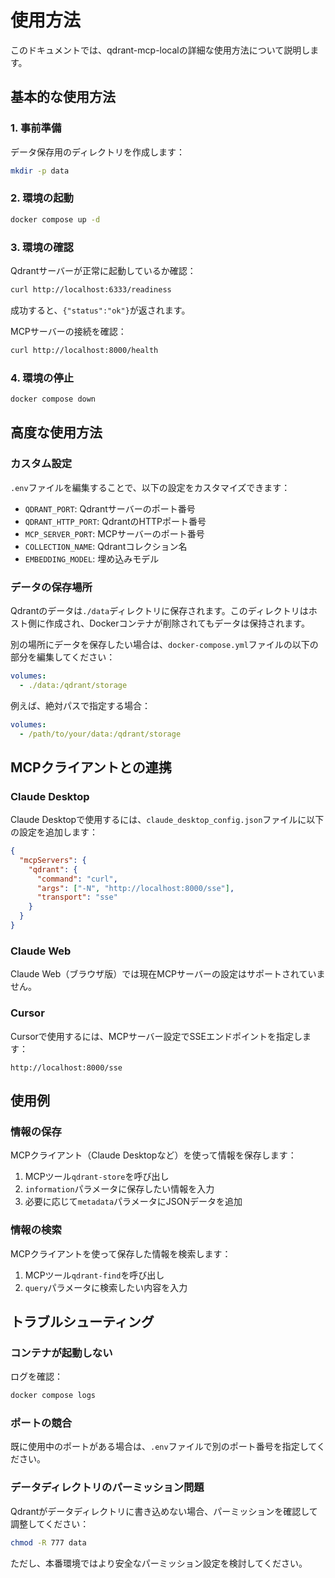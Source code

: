 # 使用方法

このドキュメントでは、qdrant-mcp-localの詳細な使用方法について説明します。

## 基本的な使用方法

### 1. 事前準備

データ保存用のディレクトリを作成します：

```bash
mkdir -p data
```

### 2. 環境の起動

```bash
docker compose up -d
```

### 3. 環境の確認

Qdrantサーバーが正常に起動しているか確認：

```bash
curl http://localhost:6333/readiness
```

成功すると、`{"status":"ok"}`が返されます。

MCPサーバーの接続を確認：

```bash
curl http://localhost:8000/health
```

### 4. 環境の停止

```bash
docker compose down
```

## 高度な使用方法

### カスタム設定

`.env`ファイルを編集することで、以下の設定をカスタマイズできます：

- `QDRANT_PORT`: Qdrantサーバーのポート番号
- `QDRANT_HTTP_PORT`: QdrantのHTTPポート番号
- `MCP_SERVER_PORT`: MCPサーバーのポート番号
- `COLLECTION_NAME`: Qdrantコレクション名
- `EMBEDDING_MODEL`: 埋め込みモデル

### データの保存場所

Qdrantのデータは`./data`ディレクトリに保存されます。このディレクトリはホスト側に作成され、Dockerコンテナが削除されてもデータは保持されます。

別の場所にデータを保存したい場合は、`docker-compose.yml`ファイルの以下の部分を編集してください：

```yaml
volumes:
  - ./data:/qdrant/storage
```

例えば、絶対パスで指定する場合：

```yaml
volumes:
  - /path/to/your/data:/qdrant/storage
```

## MCPクライアントとの連携

### Claude Desktop

Claude Desktopで使用するには、`claude_desktop_config.json`ファイルに以下の設定を追加します：

```json
{
  "mcpServers": {
    "qdrant": {
      "command": "curl",
      "args": ["-N", "http://localhost:8000/sse"],
      "transport": "sse"
    }
  }
}
```

### Claude Web

Claude Web（ブラウザ版）では現在MCPサーバーの設定はサポートされていません。

### Cursor

Cursorで使用するには、MCPサーバー設定でSSEエンドポイントを指定します：

```
http://localhost:8000/sse
```

## 使用例

### 情報の保存

MCPクライアント（Claude Desktopなど）を使って情報を保存します：

1. MCPツール`qdrant-store`を呼び出し
2. `information`パラメータに保存したい情報を入力
3. 必要に応じて`metadata`パラメータにJSONデータを追加

### 情報の検索

MCPクライアントを使って保存した情報を検索します：

1. MCPツール`qdrant-find`を呼び出し
2. `query`パラメータに検索したい内容を入力

## トラブルシューティング

### コンテナが起動しない

ログを確認：

```bash
docker compose logs
```

### ポートの競合

既に使用中のポートがある場合は、`.env`ファイルで別のポート番号を指定してください。

### データディレクトリのパーミッション問題

Qdrantがデータディレクトリに書き込めない場合、パーミッションを確認して調整してください：

```bash
chmod -R 777 data
```

ただし、本番環境ではより安全なパーミッション設定を検討してください。
